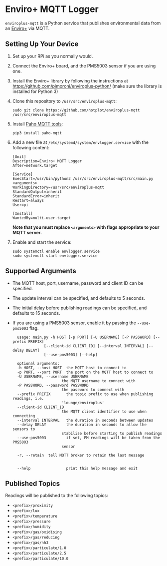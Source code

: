 # Enviro+ MQTT Logger

`enviroplus-mqtt` is a Python service that publishes environmental data from an [Enviro+](https://shop.pimoroni.com/products/enviro-plus) via MQTT.

## Setting Up Your Device

1) Set up your RPi as you normally would.
2) Connect the Enviro+ board, and the PMS5003 sensor if you are using one.
3) Install the Enviro+ library by following the instructions at https://github.com/pimoroni/enviroplus-python/ (make sure the library is installed for Python 3)
4) Clone this repository to `/usr/src/enviroplus-mqtt`:

       sudo git clone https://github.com/hotplot/enviroplus-mqtt /usr/src/enviroplus-mqtt

5) Install [Paho MQTT tools](https://www.eclipse.org/paho/):

       pip3 install paho-mqtt

6) Add a new file at `/etc/systemd/system/envlogger.service` with the following content:

       [Unit]
       Description=Enviro+ MQTT Logger
       After=network.target
   
       [Service]
       ExecStart=/usr/bin/python3 /usr/src/enviroplus-mqtt/src/main.py <arguments>
       WorkingDirectory=/usr/src/enviroplus-mqtt
       StandardOutput=inherit
       StandardError=inherit
       Restart=always
       User=pi
   
       [Install]
       WantedBy=multi-user.target
       
   **Note that you must replace `<arguments>` with flags appropriate to your MQTT server.**

6) Enable and start the service:

       sudo systemctl enable envlogger.service
       sudo systemctl start envlogger.service

## Supported Arguments

- The MQTT host, port, username, password and client ID can be specified.
- The update interval can be specified, and defaults to 5 seconds.
- The initial delay before publishing readings can be specified, and defaults to 15 seconds.
- If you are using a PMS5003 sensor, enable it by passing the `--use-pms5003` flag.

        usage: main.py -h HOST [-p PORT] [-U USERNAME] [-P PASSWORD] [--prefix PREFIX]
                    [--client-id CLIENT_ID] [--interval INTERVAL] [--delay DELAY]
                    [--use-pms5003] [--help]

        optional arguments:
        -h HOST, --host HOST  the MQTT host to connect to
        -p PORT, --port PORT  the port on the MQTT host to connect to
        -U USERNAME, --username USERNAME
                            the MQTT username to connect with
        -P PASSWORD, --password PASSWORD
                            the password to connect with
        --prefix PREFIX       the topic prefix to use when publishing readings, i.e.
                            'lounge/enviroplus'
        --client-id CLIENT_ID
                            the MQTT client identifier to use when connecting
        --interval INTERVAL   the duration in seconds between updates
        --delay DELAY         the duration in seconds to allow the sensors to
                            stabilise before starting to publish readings
        --use-pms5003         if set, PM readings will be taken from the PMS5003
                            sensor

        -r, --retain  tell MQTT broker to retain the last message        
 

        --help                print this help message and exit

## Published Topics

Readings will be published to the following topics:

- `<prefix>/proximity`
- `<prefix>/lux`
- `<prefix>/temperature`
- `<prefix>/pressure`
- `<prefix>/humidity`
- `<prefix>/gas/oxidising`
- `<prefix>/gas/reducing`
- `<prefix>/gas/nh3`
- `<prefix>/particulate/1.0`
- `<prefix>/particulate/2.5`
- `<prefix>/particulate/10.0`
